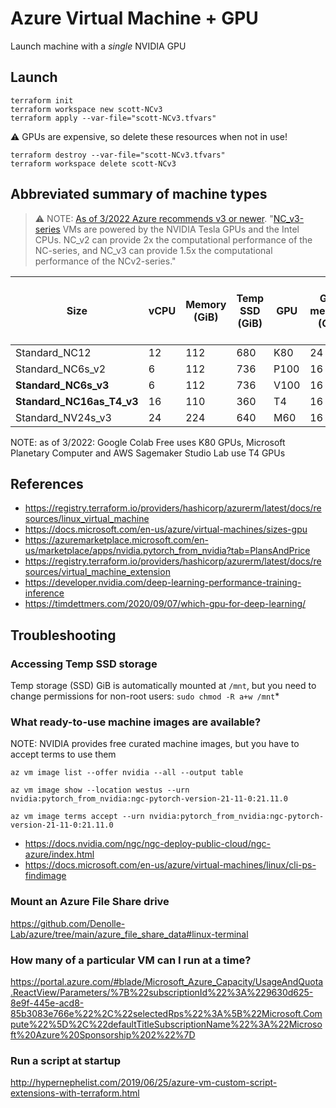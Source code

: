 # Azure Virtual Machine + GPU

Launch machine with a *single* NVIDIA GPU

## Launch

```
terraform init
terraform workspace new scott-NCv3
terraform apply --var-file="scott-NCv3.tfvars"
```

⚠️ GPUs are expensive, so delete these resources when not in use! 
```
terraform destroy --var-file="scott-NCv3.tfvars"
terraform workspace delete scott-NCv3
```


## Abbreviated summary of machine types

> ⚠️ NOTE: [As of 3/2022 Azure recommends v3 or newer](https://docs.microsoft.com/en-us/azure/virtual-machines/n-series-migration). "[NC_v3-series](https://docs.microsoft.com/en-us/azure/virtual-machines/ncv3-series) VMs are powered by the NVIDIA Tesla GPUs and the Intel CPUs. NC_v2 can provide 2x the computational performance of the NC-series, and NC_v3 can provide 1.5x the computational performance of the NCv2-series." 

| Size |	vCPU |	Memory (GiB) |	Temp SSD (GiB) |	GPU |	GPU memory (GiB) | Max uncached disk throughput (IOPS/MBps) |Expected network bandwidth (Mbps) | Cost ($/hr) |
| - |	- |	- |	- |	- |	- |	- | - | - |
| Standard_NC12 |	12 |	112 |	680 |	K80	 | 24	| ? | ? | $1.80  |
| Standard_NC6s_v2 |	6 |	112 |	736 |	P100 |	16 |	20000/200 |	? | $2.07 |
| **Standard_NC6s_v3** |	6 |	112 |	736 |	V100 |	16 |	20000/200 | ? | $3.06 |
| **Standard_NC16as_T4_v3**	| 16 |	110 |	360 |	T4 |	16 | ?  | 8000 | $1.20  |
| Standard_NV24s_v3 |	24 |	224 |	640 |	M60 |	16	| 40000/400 |	12000	| $2.28 |

NOTE: as of 3/2022: Google Colab Free uses K80 GPUs, Microsoft Planetary Computer and AWS Sagemaker Studio Lab use T4 GPUs

## References

* https://registry.terraform.io/providers/hashicorp/azurerm/latest/docs/resources/linux_virtual_machine
* https://docs.microsoft.com/en-us/azure/virtual-machines/sizes-gpu
* https://azuremarketplace.microsoft.com/en-us/marketplace/apps/nvidia.pytorch_from_nvidia?tab=PlansAndPrice
* https://registry.terraform.io/providers/hashicorp/azurerm/latest/docs/resources/virtual_machine_extension
* https://developer.nvidia.com/deep-learning-performance-training-inference
* https://timdettmers.com/2020/09/07/which-gpu-for-deep-learning/


## Troubleshooting

### Accessing Temp SSD storage
Temp storage (SSD) GiB is automatically mounted at `/mnt`, but you need to change permissions for non-root users: `sudo chmod -R a+w /mnt`*

### What ready-to-use machine images are available?
NOTE: NVIDIA provides free curated machine images, but you have to accept terms
to use them

`az vm image list --offer nvidia --all --output table`

`az vm image show --location westus --urn nvidia:pytorch_from_nvidia:ngc-pytorch-version-21-11-0:21.11.0`

`az vm image terms accept --urn nvidia:pytorch_from_nvidia:ngc-pytorch-version-21-11-0:21.11.0`

* https://docs.nvidia.com/ngc/ngc-deploy-public-cloud/ngc-azure/index.html
* https://docs.microsoft.com/en-us/azure/virtual-machines/linux/cli-ps-findimage

### Mount an Azure File Share drive
https://github.com/Denolle-Lab/azure/tree/main/azure_file_share_data#linux-terminal

### How many of a particular VM can I run at a time?
https://portal.azure.com/#blade/Microsoft_Azure_Capacity/UsageAndQuota.ReactView/Parameters/%7B%22subscriptionId%22%3A%229630d625-8e9f-445e-acd8-85b3083e766e%22%2C%22selectedRps%22%3A%5B%22Microsoft.Compute%22%5D%2C%22defaultTitleSubscriptionName%22%3A%22Microsoft%20Azure%20Sponsorship%202%22%7D

### Run a script at startup
http://hypernephelist.com/2019/06/25/azure-vm-custom-script-extensions-with-terraform.html
